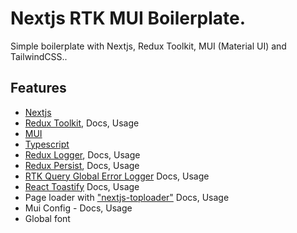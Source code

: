 # Nextjs RTK MUI Boilerplate. 

Simple boilerplate with Nextjs, Redux Toolkit, MUI (Material UI) and TailwindCSS..

## Features

- [Nextjs](https://nextjs.org/docs/getting-started/installation)
- [Redux Toolkit](https://redux-toolkit.js.org/introduction/getting-started), Docs, Usage
- [MUI](https://mui.com/material-ui/getting-started/installation/)
- [Typescript](https://www.typescriptlang.org/)
- [Redux Logger](https://www.npmjs.com/package/redux-logger), Docs, Usage
- [Redux Persist](https://www.npmjs.com/package/redux-persist), Docs, Usage
- [RTK Query Global Error Logger](https://www.npmjs.com/package/redux-logger) Docs, Usage
- [React Toastify](https://www.npmjs.com/package/react-toastify) Docs, Usage
- Page loader with ["nextjs-toploader"](https://www.npmjs.com/package/nextjs-toploader) Docs, Usage
- Mui Config - Docs, Usage
- Global font

